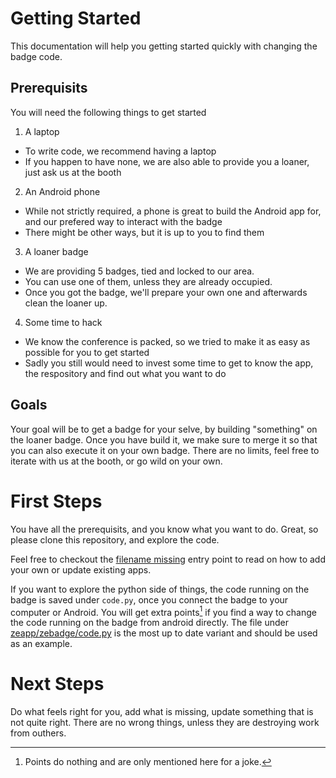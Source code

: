 # Getting Started

This documentation will help you getting started quickly with changing the badge code.

## Prerequisits

You will need the following things to get started

1. A laptop
* To write code, we recommend having a laptop
* If you happen to have none, we are also able to provide you a loaner, just ask us at the booth
2. An Android phone
* While not strictly required, a phone is great to build the Android app for, and our prefered way to interact with the badge
* There might be other ways, but it is up to you to find them
3. A loaner badge
* We are providing 5 badges, tied and locked to our area.
* You can use one of them, unless they are already occupied.
* Once you got the badge, we'll prepare your own one and afterwards clean the loaner up.
4. Some time to hack
* We know the conference is packed, so we tried to make it as easy as possible for you to get started
* Sadly you still would need to invest some time to get to know the app, the respository and find out what you want to do

## Goals

Your goal will be to get a badge for your selve, by building "something" on the loaner badge. Once you have build it, we make sure to merge it so that you can also execute it on your own badge. There are no limits, feel free to iterate with us at the booth, or go wild on your own.

# First Steps

You have all the prerequisits, and you know what you want to do. Great, so please clone this repository, and explore the code.

Feel free to checkout the [filename missing](./zeapp/app/src/main/missing.kt) entry point to read on how to add your own or update existing apps.

If you want to explore the python side of things, the code running on the badge is saved under `code.py`, once you connect the badge to your computer or Android. You will get extra points[^1] if you find a way to change the code running on the badge from android directly.
The file under [zeapp/zebadge/code.py](zeapp/zebadge/code.py) is the most up to date variant and should be used as an example.


[^1]: Points do nothing and are only mentioned here for a joke.

# Next Steps

Do what feels right for you, add what is missing, update something that is not quite right. There are no wrong things, unless they are destroying work from outhers.

